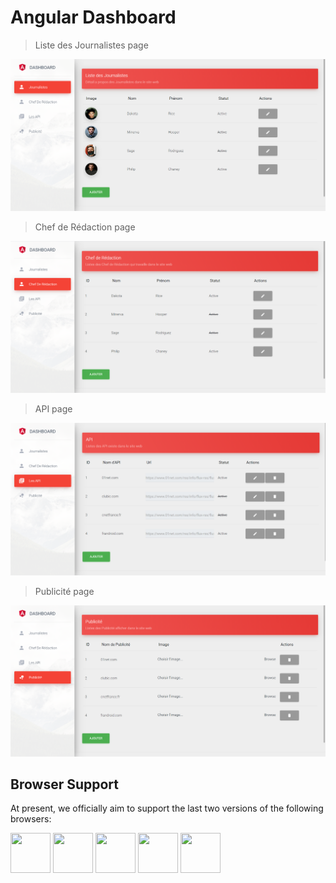 # Angular Dashboard 

> Liste des Journalistes page

![API page](https://github.com/ayoub-bani/Angular-dashboard/blob/master/screen/Journalistes.PNG)

> Chef de Rédaction page

![API page](https://github.com/ayoub-bani/Angular-dashboard/blob/master/screen/Chef-de-Redaction.PNG)

> API page

![API page](https://github.com/ayoub-bani/Angular-dashboard/blob/master/screen/API.PNG)


> Publicité page

![API page](https://github.com/ayoub-bani/Angular-dashboard/blob/master/screen/Publicite.PNG)



## Browser Support

At present, we officially aim to support the last two versions of the following browsers:

<img src="https://s3.amazonaws.com/creativetim_bucket/github/browser/chrome.png" width="64" height="64"> <img src="https://s3.amazonaws.com/creativetim_bucket/github/browser/firefox.png" width="64" height="64"> <img src="https://s3.amazonaws.com/creativetim_bucket/github/browser/edge.png" width="64" height="64"> <img src="https://s3.amazonaws.com/creativetim_bucket/github/browser/safari.png" width="64" height="64"> <img src="https://s3.amazonaws.com/creativetim_bucket/github/browser/opera.png" width="64" height="64">


[version-badge]: https://img.shields.io/badge/version-2.3.0-blue.svg
